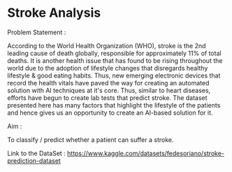 
# Stroke Analysis

Problem Statement :

According to the World Health Organization (WHO), stroke is the 2nd leading cause of death globally, responsible for approximately 11% of total deaths. It is another health issue that has found to be rising throughout the world due to the adoption of lifestyle changes that disregards healthy lifestyle & good eating habits. Thus, new emerging electronic devices that record the health vitals have paved the way for creating an automated solution with AI techniques at it's core. Thus, similar to heart diseases, efforts have begun to create lab tests that predict stroke. The dataset presented here has many factors that highlight the lifestyle of the patients and hence gives us an opportunity to create an AI-based solution for it.

Aim :

To classify / predict whether a patient can suffer a stroke.

Link to the DataSet : https://www.kaggle.com/datasets/fedesoriano/stroke-prediction-dataset
